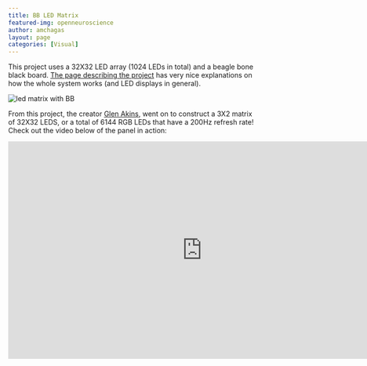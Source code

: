 ```yaml
---
title: BB LED Matrix
featured-img: openneuroscience
author: amchagas
layout: page
categories: [Visual]
---
```



This project uses a 32X32 LED array (1024 LEDs in total) and a beagle bone black board. [The page describing the project](https://bikerglen.com/projects/lighting/led-panel-1up/) has very nice explanations on how the whole system works (and LED displays in general).


![led matrix with BB](https://bikerglen.com/projects/lighting/led-panel-1up/led-panel-1up-files/rgb-led-panel-introduction.jpg "beaglebone driven led matrix")



From this project, the creator [Glen Akins](https://twitter.com/bikerglen), went on to construct a 3X2 matrix of 32X32 LEDS, or a total of 6144 RGB LEDs that have a 200Hz refresh rate! Check out the video below of the panel in action:

<iframe width="790" height="444" src="https://www.youtube.com/embed/LBeVMGOgWvY" frameborder="0" allow="accelerometer; autoplay; encrypted-media; gyroscope; picture-in-picture" allowfullscreen></iframe>
